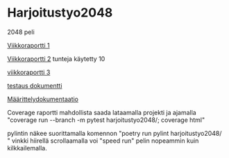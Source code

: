 # Harjoitustyo2048

2048 peli




[Viikkoraportti 1](https://github.com/Tiiawss/Harjoitustyo2048/blob/main/Dokumentaatio/Viikkorapotti%201.pdf)

[Viikkoraportti 2](https://github.com/Tiiawss/Harjoitustyo2048/blob/main/Dokumentaatio/Viikkoraportti%202.pdf) tunteja käytetty 10

[viikkoraportti 3](https://github.com/Tiiawss/Harjoitustyo2048/blob/main/Dokumentaatio/Viikkoraportti%203.pdf)

[testaus dokumentti](https://github.com/Tiiawss/Harjoitustyo2048/blob/main/Dokumentaatio/Testausdokumentti.pdf)

[Määrittelydokumentaatio](https://github.com/Tiiawss/Harjoitustyo2048/blob/main/Dokumentaatio/M%C3%A4%C3%A4rittelydokumentaatio.pdf)


Coverage raportti mahdollista saada lataamalla projekti ja ajamalla "coverage run --branch -m pytest harjoitustyo2048/; coverage html"





pylintin näkee suorittamalla komennon "poetry run pylint harjoitustyo2048/
"
vinkki hiirellä scrollaamalla voi "speed run" pelin nopeammin kuin kilkkailemalla.
